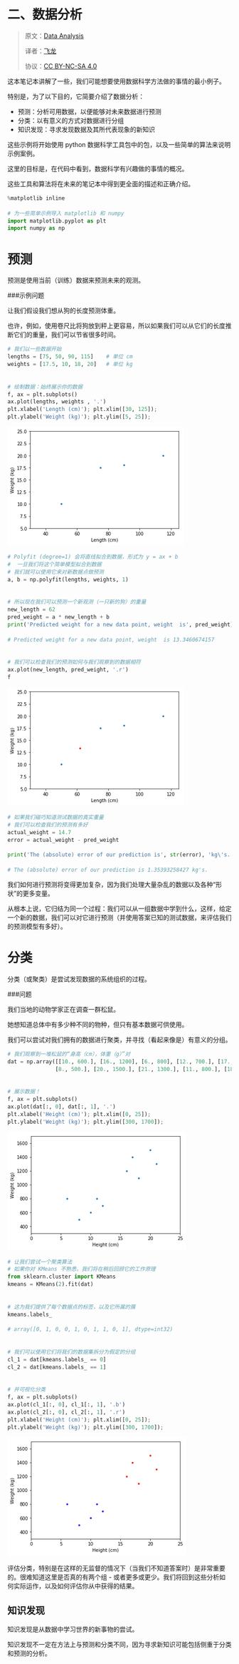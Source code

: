 
# 二、数据分析

> 原文：[Data Analysis](https://nbviewer.jupyter.org/github/COGS108/Tutorials/blob/master/02-DataAnalysis.ipynb)
> 
> 译者：[飞龙](https://github.com/wizardforcel)
> 
> 协议：[CC BY-NC-SA 4.0](http://creativecommons.org/licenses/by-nc-sa/4.0/)

这本笔记本讲解了一些，我们可能想要使用数据科学方法做的事情的最小例子。

特别是，为了以下目的，它简要介绍了数据分析：

- 预测：分析可用数据，以便能够对未来数据进行预测
- 分类：以有意义的方式对数据进行分组
- 知识发现：寻求发现数据及其所代表现象的新知识

这些示例将开始使用 python 数据科学工具包中的包，以及一些简单的算法来说明示例案例。

这里的目标是，在代码中看到，数据科学有兴趣做的事情的概况。

这些工具和算法将在未来的笔记本中得到更全面的描述和正确介绍。

```python
%matplotlib inline

# 为一些简单示例导入 matplotlib 和 numpy
import matplotlib.pyplot as plt
import numpy as np
```

# 预测

预测是使用当前（训练）数据来预测未来的观测。

###示例问题

让我们假设我们想从狗的长度预测体重。

也许，例如，使用卷尺比将狗放到秤上更容易，所以如果我们可以从它们的长度推断它们的重量，我们可以节省很多时间。

```python
# 我们以一些数据开始
lengths = [75, 50, 90, 115]    # 单位 cm
weights = [17.5, 10, 18, 20]   # 单位 kg


# 绘制数据：始终展示你的数据
f, ax = plt.subplots()
ax.plot(lengths, weights , '.')
plt.xlabel('Length (cm)'); plt.xlim([30, 125]);
plt.ylabel('Weight (kg)'); plt.ylim([5, 25]);
```

![png](img/02-DataAnalysis_7_0.png)

```python
# Polyfit (degree=1) 会将直线拟合到数据，形式为 y = ax + b
#  一旦我们将这个简单模型拟合到数据
# 我们就可以使用它来对新数据点做预测
a, b = np.polyfit(lengths, weights, 1)


# 所以现在我们可以预测一个新观测（一只新的狗）的重量
new_length = 62
pred_weight = a * new_length + b 
print('Predicted weight for a new data point, weight  is', pred_weight)

# Predicted weight for a new data point, weight  is 13.3460674157


# 我们可以检查我们的预测如何与我们观察到的数据相符
ax.plot(new_length, pred_weight, '.r')
f
```

![png](img/02-DataAnalysis_10_0.png)

```python
# 如果我们碰巧知道测试数据的真实重量
# 我们可以检查我们的预测有多好
actual_weight = 14.7
error = actual_weight - pred_weight

print('The (absolute) error of our prediction is', str(error), 'kg\'s.')

# The (absolute) error of our prediction is 1.35393258427 kg's.
```

我们如何进行预测将变得更加复杂，因为我们处理大量杂乱的数据以及各种“形状”的更多变量。

从根本上说，它归结为同一个过程：我们可以从一组数据中学到什么，这样，给定一个新的数据，我们可以对它进行预测（并使用答案已知的测试数据，来评估我们的预测模型有多好）。

# 分类

分类（或聚类）是尝试发现数据的系统组织的过程。

###问题

我们当地的动物学家正在调查一群松鼠。

她想知道总体中有多少种不同的物种，但只有基本数据可供使用。

我们可以尝试对我们拥有的数据进行聚类，并寻找（看起来像是）有意义的分组。

```python
# 我们观察到一堆松鼠的“身高（cm），体重（g）”对
dat = np.array([[10., 600.], [16., 1200], [6., 800], [12., 700.], [17., 1400.],
               [8., 500.], [20., 1500.], [21., 1300.], [11., 800.], [18., 1100.]])


# 展示数据！
f, ax = plt.subplots()
ax.plot(dat[:, 0], dat[:, 1], '.')
plt.xlabel('Height (cm)'); plt.xlim([0, 25]);
plt.ylabel('Weight (kg)'); plt.ylim([300, 1700]);
```


![png](img/02-DataAnalysis_17_0.png)



```python
# 让我们尝试一个聚类算法
# 如果你对 KMeans 不熟悉，我们将在稍后回顾它的工作原理
from sklearn.cluster import KMeans
kmeans = KMeans(2).fit(dat)


# 这为我们提供了每个数据点的标签，以及它所属的簇
kmeans.labels_

# array([0, 1, 0, 0, 1, 0, 1, 1, 0, 1], dtype=int32)


# 我们可以使用它们将我们的数据集拆分为假定的分组
cl_1 = dat[kmeans.labels_ == 0]
cl_2 = dat[kmeans.labels_ == 1]


# 并可视化分类
f, ax = plt.subplots()
ax.plot(cl_1[:, 0], cl_1[:, 1], '.b')
ax.plot(cl_2[:, 0], cl_2[:, 1], '.r')
plt.xlabel('Height (cm)'); plt.xlim([0, 25]);
plt.ylabel('Weight (kg)'); plt.ylim([300, 1700]);
```

![png](img/02-DataAnalysis_21_0.png)

评估分类，特别是在这样的无监督的情况下（当我们不知道答案时）是非常重要的。很难知道这里是否真的有两个组 - 或者更多或更少。我们将回到这些分析如何实际运作，以及如何评估你从中获得的结果。

## 知识发现


知识发现是从数据中学习世界的新事物的尝试。

知识发现不一定在方法上与预测和分类不同，因为寻求新知识可能包括侧重于分类和预测的分析。